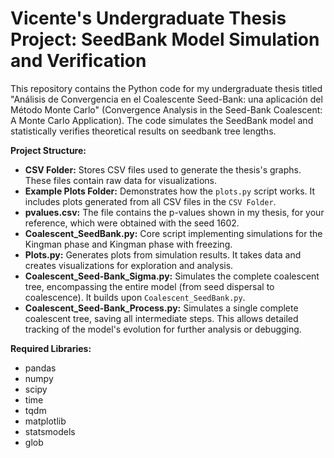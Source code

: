 # Vicente's Undergraduate Thesis Project: SeedBank Model Simulation and Verification

This repository contains the Python code for my undergraduate thesis titled "Análisis de Convergencia en el Coalescente Seed-Bank: una aplicación del Método Monte Carlo" (Convergence Analysis in the Seed-Bank Coalescent: A Monte Carlo Application). The code simulates the SeedBank model and statistically verifies theoretical results on seedbank tree lengths.

**Project Structure:**

* **CSV Folder:** Stores CSV files used to generate the thesis's graphs. These files contain raw data for visualizations.
* **Example Plots Folder:** Demonstrates how the `plots.py` script works. It includes plots generated from all CSV files in the `CSV Folder`.
* **pvalues.csv:** The file contains the p-values shown in my thesis, for your reference, which were obtained with the seed 1602. 
* **Coalescent_SeedBank.py:** Core script implementing simulations for the Kingman phase and Kingman phase with freezing.
* **Plots.py:** Generates plots from simulation results. It takes data and creates visualizations for exploration and analysis.
* **Coalescent_Seed-Bank_Sigma.py:** Simulates the complete coalescent tree, encompassing the entire model (from seed dispersal to coalescence). It builds upon `Coalescent_SeedBank.py`.
* **Coalescent_Seed-Bank_Process.py:** Simulates a single complete coalescent tree, saving all intermediate steps. This allows detailed tracking of the model's evolution for further analysis or debugging.

**Required Libraries:**

* pandas
* numpy
* scipy
* time
* tqdm
* matplotlib
* statsmodels
* glob









